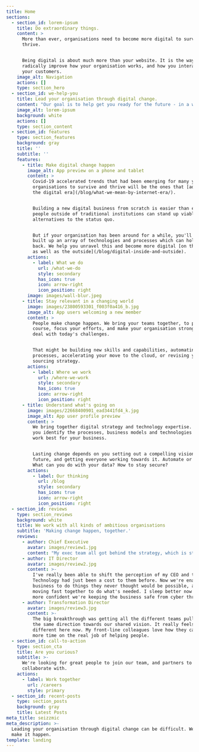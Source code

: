 ```yaml
---
title: Home
sections:
  - section_id: lorem-ipsum
    title: Do extraordinary things.
    content: >
      More than ever, organisations need to become more digital to survive and
      thrive.


      Being digital is about much more than your website. It is the way to
      radically improve how your organisation works, and how you interact with
      your customers.
    image_alt: Navigation
    actions: []
    type: section_hero
  - section_id: we-help-you
    title: Lead your organisation through digital change.
    content: "Our goal is to help get you ready for the future - in a way that your customers and colleagues will really notice. We're experts in business change. We'll help you plot out your digital journey, and support you to get there -\_modernising complex technology estates, making better use of data, and staying cyber-secure.\n"
    image_alt: lorem-ipsum
    background: white
    actions: []
    type: section_content
  - section_id: features
    type: section_features
    background: gray
    title: ''
    subtitle: ''
    features:
      - title: Make digital change happen
        image_alt: App preview on a phone and tablet
        content: >
          Covid-19 accelerated trends that had been emerging for many years. The
          organisations to survive and thrive will be the ones that [adapt to
          the digital era](/blog/what-we-mean-by-internet-era/).


          Building a new digital business from scratch is easier than ever. And
          people outside of traditional institutions can stand up viable
          alternatives to the status quo.


          But if your organisation has been around for a while, you'll have
          built up an array of technologies and processes which can hold you
          back. We help you unravel this and become more digital [on the inside
          as well as the outside](/blog/digital-inside-and-outside).
        actions:
          - label: What we do
            url: /what-we-do
            style: secondary
            has_icon: true
            icon: arrow-right
            icon_position: right
        image: images/wall-blur.jpeg
      - title: Stay relevant in a changing world
        image: images/23800593301_f003f0a416_b.jpg
        image_alt: App users welcoming a new member
        content: >
          People make change happen. We bring your teams together, to plot a
          course, focus your efforts, and make your organisation stronger to
          deal with today's challenges.


          That might be building new skills and capabilities, automating
          processes, accelerating your move to the cloud, or revising your
          sourcing strategy.
        actions:
          - label: Where we work
            url: /where-we-work
            style: secondary
            has_icon: true
            icon: arrow-right
            icon_position: right
      - title: Understand what's going on
        image: images/22668400901_ead3441fd4_k.jpg
        image_alt: App user profile preview
        content: >
          We bring together digital strategy and technology expertise. We help
          you identify the processes, business models and technologies that will
          work best for your business.


          Lasting change depends on you setting out a compelling vision for the
          future, and getting everyone working towards it. Automate or rebuild?
          What can you do with your data? How to stay secure?
        actions:
          - label: Our thinking
            url: /blog
            style: secondary
            has_icon: true
            icon: arrow-right
            icon_position: right
  - section_id: reviews
    type: section_reviews
    background: white
    title: We work with all kinds of ambitious organisations
    subtitle: 'Making change happen, together.'
    reviews:
      - author: Chief Executive
        avatar: images/review1.jpg
        content: "My exec team all got behind the strategy, which is stretching but within our reach.\_ We're much more digital now. It's helped us look after our customers during the pandemic, and we now feel well positioned for growth. I couldn't imagine going back."
      - author: IT Director
        avatar: images/review2.jpg
        content: >-
          I've really been able to shift the perception of my CEO and the board.
          Technology had just been a cost to them before. Now we're enabling the
          business to do things they never thought would be possible, and we're
          moving fast together to do what's needed. I sleep better now we're
          more confident we're keeping the business safe from cyber threats.
      - author: Transformation Director
        avatar: images/review3.jpg
        content: >-
          The big breakthrough was getting all the different teams pulling in
          the same direction towards our shared vision. It really feels
          different here now. My front-line colleagues love how they can spend
          more time on the real job of helping people.
  - section_id: call-to-action
    type: section_cta
    title: Are you curious?
    subtitle: >-
      We're looking for great people to join our team, and partners to
      collaborate with.
    actions:
      - label: Work together
        url: /careers
        style: primary
  - section_id: recent-posts
    type: section_posts
    background: gray
    title: Latest Posts
meta_title: seizzmic
meta_description: >-
  Leading your organisation through digital change can be difficult. We help you
  make it happen.
template: landing
---
```

